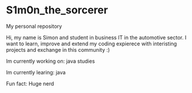 # S1m0n_the_sorcerer
My personal repository

Hi, my name is Simon and student in business IT in the automotive sector. I want to learn, improve and extend my coding expierece with interisting projects and exchange in this community :) 

Im currently working on: java studies 

Im currently learing: java 

Fun fact: Huge nerd  
